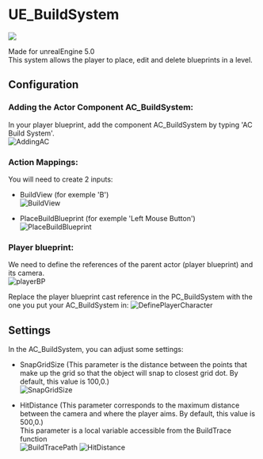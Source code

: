 # UE_BuildSystem
<a href="https://skillicons.dev"><img src="https://skillicons.dev/icons?i=unreal"/></a>

Made for unrealEngine 5.0<br>
This system allows the player to place, edit and delete blueprints in a level.


## Configuration

### Adding the Actor Component AC_BuildSystem:
In your player blueprint, add the component AC_BuildSystem by typing 'AC Build System'.<br>
![AddingAC](https://user-images.githubusercontent.com/38381564/235476707-ed426ef5-06e6-4bb0-980d-e1327bf4fc59.png)


### Action Mappings:
You will need to create 2 inputs: 

- BuildView (for exemple 'B')<br>
![BuildView](https://user-images.githubusercontent.com/38381564/235473652-40675de3-4082-4cd2-afa7-a93e6e827c12.png)
		

- PlaceBuildBlueprint (for exemple 'Left Mouse Button')<br>
![PlaceBuildBlueprint](https://user-images.githubusercontent.com/38381564/235473675-4f23c54c-c217-4fd5-8278-30ebb082b8a5.png)


### Player blueprint:
We need to define the references of the parent actor (player blueprint) and its camera.<br>
![playerBP](https://user-images.githubusercontent.com/38381564/235475613-c5b5fd52-9ee8-41e3-8c6f-398cebed8cc9.png)

Replace the player blueprint cast reference in the PC_BuildSystem with the one you put your AC_BuildSystem in:
![DefinePlayerCharacter](https://user-images.githubusercontent.com/38381564/235524539-39b97c75-60de-429b-bc5f-ce08410fe632.png)

## Settings

In the AC_BuildSystem, you can adjust some settings:

- SnapGridSize (This parameter is the distance between the points that make up the grid so that the object will snap to closest grid dot. By default, this value is 100,0.)<br>
![SnapGridSize](https://user-images.githubusercontent.com/38381564/235477530-51a30c6b-7325-4cc5-9508-2eed48c28ad6.png)

- HitDistance (This parameter corresponds to the maximum distance between the camera and where the player aims. By default, this value is 500,0.)<br>
This parameter is a local variable accessible from the BuildTrace function<br>
![BuildTracePath](https://user-images.githubusercontent.com/38381564/235479285-485b50b3-ca1c-4eaa-81ef-72428c458874.png)
![HitDistance](https://user-images.githubusercontent.com/38381564/235479305-9dec0bb2-cc0f-4067-8ddd-f20d770f031f.png)


